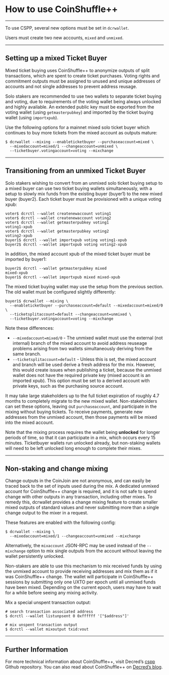 # How to use CoinShuffle++

---

To use CSPP, several new options must be set in `dcrwallet`.

Users must create two new accounts, `mixed` and `unmixed`.

---

## Setting up a mixed Ticket Buyer

Mixed ticket buying uses CoinShuffle++ to anonymize outputs of split transactions, which are spent to create ticket purchases.  Voting rights and commitment outputs must be assigned to unused and unique addresses of accounts and not single addresses to prevent address reusage.

Solo stakers are recommended to use two wallets to separate ticket buying and voting, due to requirements of the voting wallet being always unlocked and highly available.  An extended public key must be exported from the voting wallet (using `getmasterpubkey`) and imported by the ticket buying wallet (using `importxpub`).

Use the following options for a mainnet mixed solo ticket buyer which continues to buy more tickets from the mixed account as outputs mature:

```no-highlight
$ dcrwallet --mixing --enableticketbuyer --purchaseaccount=mixed \
  --mixedaccount=mixed/1 --changeaccount=unmixed \
  --ticketbuyer.votingaccount=voting --mixchange
```

---

## Transitioning from an unmixed Ticket Buyer

Solo stakers wishing to convert from an unmixed solo ticket buying setup to a mixed buyer can use two ticket buying wallets simultaneously, with a setup to slowly mix funds from the existing buyer (buyer1) to the new mixed buyer (buyer2). Each ticket buyer must be provisioned with a unique voting xpub:

```no-highlight
voter$ dcrctl --wallet createnewaccount voting1
voter$ dcrctl --wallet createnewaccount voting2
voter$ dcrctl --wallet getmasterpubkey voting1
voting1-xpub
voter$ dcrctl --wallet getmasterpubkey voting2
voting2-xpub
buyer1$ dcrctl --wallet importxpub voting voting1-xpub
buyer2$ dcrctl --wallet importxpub voting voting2-xpub
```

In addition, the mixed account xpub of the mixed ticket buyer must be imported by buyer1:

```no-highlight
buyer2$ dcrctl --wallet getmasterpubkey mixed
mixed-xpub
buyer1$ dcrctl --wallet importxpub mixed mixed-xpub
```

The mixed ticket buying wallet may use the setup from the previous section. The old wallet must be configured slightly differently:

```no-highlight
buyer1$ dcrwallet --mixing \
  --enableticketbuyer --purchaseaccount=default --mixedaccount=mixed/0 \
  --ticketsplitaccount=default --changeaccount=unmixed \
  --ticketbuyer.votingaccount=voting --mixchange
```

Note these differences:

+ `--mixedaccount=mixed/0` - The unmixed wallet must use the external (not internal) branch of the mixed account to avoid address reuseage problems arising from two wallets simultaneously deriving from the same branch.
+ `--ticketsplitaccount=default` - Unless this is set, the mixed account and branch will be used derive a fresh address for the mix. However, this would create issues when publishing a ticket, because the unmixed wallet does not have the required private key (mixed account is an imported xpub). This option must be set to a derived account with private keys, such as the purchasing source account.

It may take large stakeholders up to the full ticket expiration of roughly 4.7 months to completely migrate to the new mixed wallet. Non-stakeholders can set these options, leaving out `purchaseaccount`, and participate in the mixing without buying tickets. To receive payments, generate new addresses from the unmixed account, then those payments will be mixed into the mixed account.

Note that the mixing process requires the wallet being **unlocked** for longer periods of time, so that it can participate in a mix, which occurs every 15 minutes. Ticketbuyer wallets run unlocked already, but non-staking wallets will need to be left unlocked long enough to complete their mixes.

---

## Non-staking and change mixing

Change outputs in the CoinJoin are not anonymous, and can easily be traced back to the set of inputs used during the mix. A dedicated unmixed account for CoinShuffle++ change is required, and it is not safe to spend change with other outputs in any transaction, including other mixes. To remedy this, dcrwallet provides a change mixing feature to create smaller mixed outputs of standard values and never submitting more than a single change output to the mixer in a request.

These features are enabled with the following config:

```no-highlight
$ dcrwallet --mixing \
  --mixedaccount=mixed/1 --changeaccount=unmixed --mixchange
```

Alternatively, the `mixaccount` JSON-RPC may be used instead of the `--mixchange` option to mix single outputs from the account without leaving the wallet persistently unlocked.

Non-stakers are able to use this mechanism to mix received funds by using the unmixed account to provide receiving addresses and mix them as if it was CoinShuffle++ change. The wallet will participate in CoinShuffle++ sessions by submitting only one UXTO per epoch until all unmixed funds have been mixed. Depending on the current epoch, users may have to wait for a while before seeing any mixing activity.

Mix a special unspent transaction output:

```
# search transaction associated address
$ dcrctl --wallet listunpsent 0 0xffffff '["$address"]'

# mix unspent transaction output
$ dcrctl --wallet mixoutput txid:vout
```
---

## Further Information

For more technical information about CoinShuffle++, visit Decred’s [cspp](https://github.com/decred/cspp) Github repository. You can also read about CoinShuffle++ on [Decred’s blog](https://blog.decred.org/2019/08/28/Iterating-Privacy/).
